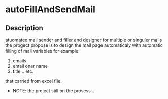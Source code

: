 # autoFillAndSendMail
## Description

atuomated mail sender and filler and designer for multiple or singuler mails 
the progect propose is to design the mail page automaticaly with automatic filling of mail variables 
for example: 
1. emails 
2. email oner name
3. title 
 .. etc. 

that carried from excel file.
- NOTE: the project still on the prosess .. 
